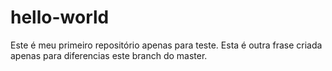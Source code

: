 # hello-world
Este é meu primeiro repositório apenas para teste.
Esta é outra frase criada apenas para diferencias este branch do master.
